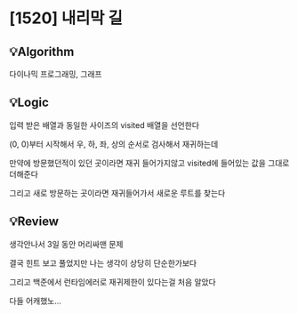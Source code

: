 # [1520] 내리막 길
## 💡Algorithm
다이나믹 프로그래밍, 그래프

## 💡Logic
입력 받은 배열과 동일한 사이즈의 visited 배열을 선언한다

(0, 0)부터 시작해서 우, 하, 좌, 상의 순서로 검사해서 재귀하는데

만약에 방문했던적이 있던 곳이라면 재귀 들어가지않고 visited에 들어있는 값을 그대로 더해준다

그리고 새로 방문하는 곳이라면 재귀들어가서 새로운 루트를 찾는다


## 💡Review
생각안나서 3일 동안 머리싸맨 문제

결국 힌트 보고 풀었지만 나는 생각이 상당히 단순한가보다

그리고 백준에서 런타임에러로 재귀제한이 있다는걸 처음 알았다

다들 어캐했노...
